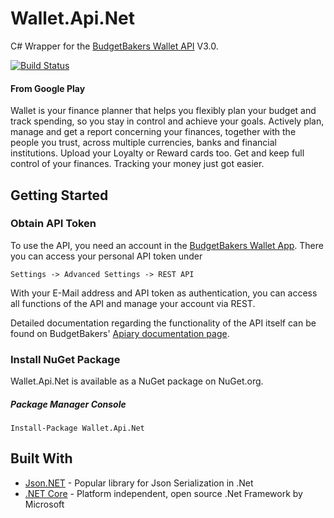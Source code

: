 # Wallet.Api.Net

C# Wrapper for the [BudgetBakers Wallet API](https://budgetbakersv30apiv1.docs.apiary.io/#) V3.0. 

[![Build Status](https://travis-ci.org/Snowfire01/Wallet.Api.Net.svg?branch=master)](https://travis-ci.org/Snowfire01/Wallet.Api.Net)

#### From Google Play

Wallet is your finance planner that helps you flexibly plan your budget and track spending, so you stay in control and achieve your goals. Actively plan, manage and get a report concerning your finances, together with the people you trust, across multiple currencies, banks and financial institutions. Upload your Loyalty or Reward cards too. Get and keep full control of your finances. Tracking your money just got easier. 

## Getting Started

### Obtain API Token

To use the API, you need an account in the [BudgetBakers Wallet App](https://play.google.com/store/apps/details?id=com.droid4you.application.wallet). There you can access your personal API token under 
```
Settings -> Advanced Settings -> REST API
```

With your E-Mail address and API token as authentication, you can access all functions of the API and manage your account via REST.

Detailed documentation regarding the functionality of the API itself can be found on BudgetBakers' [Apiary documentation page](https://budgetbakersv30apiv1.docs.apiary.io/#).

### Install NuGet Package

Wallet.Api.Net is available as a NuGet package on NuGet.org. 

##### Package Manager Console

````
Install-Package Wallet.Api.Net
````

## Built With

* [Json.NET](https://www.newtonsoft.com/json) - Popular library for Json Serialization in .Net
* [.NET Core](https://dotnet.github.io/) - Platform independent, open source .Net Framework by Microsoft
